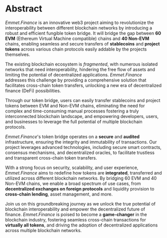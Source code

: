 # Abstract

$Emmet.Finance$ is an innovative web3 project aiming to revolutionize the interoperability between different blockchain networks by introducing a robust and efficient fungible token bridge. It will bridge the gap between **60 EVM** (Ethereum Virtual Machine compatible) chains and **40 Non-EVM** chains, enabling seamless and secure transfers of **stablecoins** and **project tokens** across various chain protocols easily addable by the projects themselves.

The existing blockchain ecosystem is *fragmented*, with numerous isolated networks that need interoperability, hindering the free flow of assets and limiting the potential of decentralized applications. $Emmet.Finance$ addresses this challenge by providing a comprehensive solution that facilitates cross-chain token transfers, unlocking a new era of decentralized finance (DeFi) possibilities.

Through our token bridge, users can easily transfer stablecoins and project tokens between EVM and Non-EVM chains, eliminating the need for complex and time-consuming manual processes fostering a truly interconnected blockchain landscape, and empowering developers, users, and businesses to leverage the full potential of multiple blockchain protocols.

$Emmet.Finance$'s token bridge operates on a **secure** and **audited** infrastructure, ensuring the integrity and immutability of transactions. Our project leverages advanced technologies, including secure smart contracts, consensus mechanisms, and decentralized oracles, to facilitate trustless and transparent cross-chain token transfers.

With a strong focus on security, scalability, and user experience, $Emmet.Finance$ aims to redefine how tokens are **integrated**, transferred and utilized across different blockchain networks. By bridging 60 EVM and 40 Non-EVM chains, we enable a broad spectrum of use cases, from **decentralized exchanges on foreign protocols** and liquidity provision to **cross-chain lending**, asset management, and more.

Join us on this groundbreaking journey as we unlock the true potential of blockchain interoperability and empower the decentralized future of finance. $Emmet.Finance$ is poised to become a **game-changer** in the blockchain industry, fostering seamless cross-chain transactions for **virtually all tokens**, and driving the adoption of decentralized applications across multiple blockchain networks.
